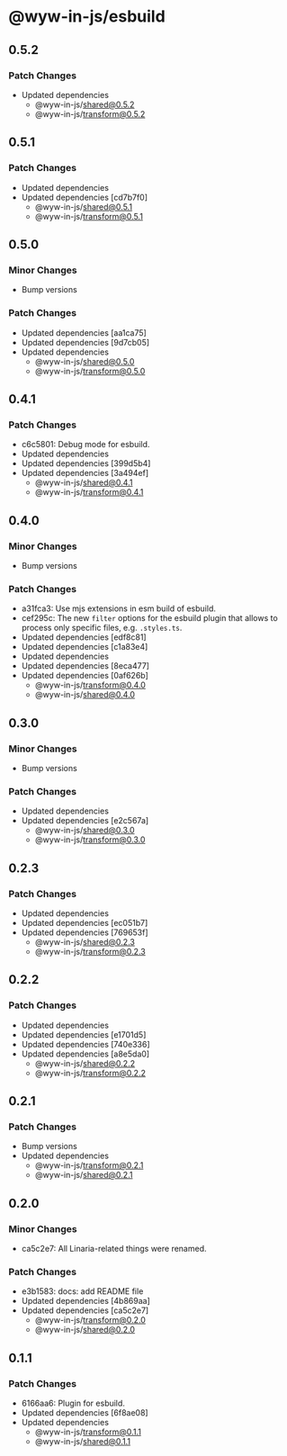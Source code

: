 # @wyw-in-js/esbuild

## 0.5.2

### Patch Changes

- Updated dependencies
  - @wyw-in-js/shared@0.5.2
  - @wyw-in-js/transform@0.5.2

## 0.5.1

### Patch Changes

- Updated dependencies
- Updated dependencies [cd7b7f0]
  - @wyw-in-js/shared@0.5.1
  - @wyw-in-js/transform@0.5.1

## 0.5.0

### Minor Changes

- Bump versions

### Patch Changes

- Updated dependencies [aa1ca75]
- Updated dependencies [9d7cb05]
- Updated dependencies
  - @wyw-in-js/shared@0.5.0
  - @wyw-in-js/transform@0.5.0

## 0.4.1

### Patch Changes

- c6c5801: Debug mode for esbuild.
- Updated dependencies
- Updated dependencies [399d5b4]
- Updated dependencies [3a494ef]
  - @wyw-in-js/shared@0.4.1
  - @wyw-in-js/transform@0.4.1

## 0.4.0

### Minor Changes

- Bump versions

### Patch Changes

- a31fca3: Use mjs extensions in esm build of esbuild.
- cef295c: The new `filter` options for the esbuild plugin that allows to process only specific files, e.g. `.styles.ts`.
- Updated dependencies [edf8c81]
- Updated dependencies [c1a83e4]
- Updated dependencies
- Updated dependencies [8eca477]
- Updated dependencies [0af626b]
  - @wyw-in-js/transform@0.4.0
  - @wyw-in-js/shared@0.4.0

## 0.3.0

### Minor Changes

- Bump versions

### Patch Changes

- Updated dependencies
- Updated dependencies [e2c567a]
  - @wyw-in-js/shared@0.3.0
  - @wyw-in-js/transform@0.3.0

## 0.2.3

### Patch Changes

- Updated dependencies
- Updated dependencies [ec051b7]
- Updated dependencies [769653f]
  - @wyw-in-js/shared@0.2.3
  - @wyw-in-js/transform@0.2.3

## 0.2.2

### Patch Changes

- Updated dependencies
- Updated dependencies [e1701d5]
- Updated dependencies [740e336]
- Updated dependencies [a8e5da0]
  - @wyw-in-js/shared@0.2.2
  - @wyw-in-js/transform@0.2.2

## 0.2.1

### Patch Changes

- Bump versions
- Updated dependencies
  - @wyw-in-js/transform@0.2.1
  - @wyw-in-js/shared@0.2.1

## 0.2.0

### Minor Changes

- ca5c2e7: All Linaria-related things were renamed.

### Patch Changes

- e3b1583: docs: add README file
- Updated dependencies [4b869aa]
- Updated dependencies [ca5c2e7]
  - @wyw-in-js/transform@0.2.0
  - @wyw-in-js/shared@0.2.0

## 0.1.1

### Patch Changes

- 6166aa6: Plugin for esbuild.
- Updated dependencies [6f8ae08]
- Updated dependencies
  - @wyw-in-js/transform@0.1.1
  - @wyw-in-js/shared@0.1.1
